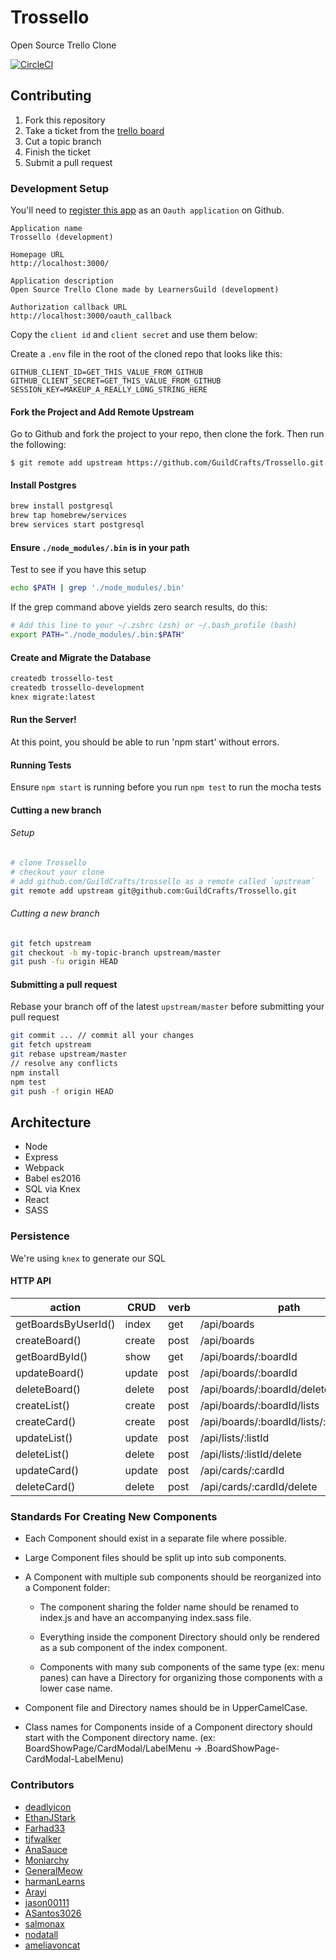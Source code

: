 # Trossello

Open Source Trello Clone

[![CircleCI](https://circleci.com/gh/GuildCrafts/Trossello/tree/master.png?circle-token=859633aeb7d26e62dd772cda75da1ca27a6237db)](https://circleci.com/gh/GuildCrafts/Trossello/tree/master)

## Contributing

1. Fork this repository
2. Take a ticket from the [trello board](https://trello.com/b/QIKeSwK0/trossello-oss-trello)
3. Cut a topic branch
4. Finish the ticket
5. Submit a pull request

### Development Setup

You'll need to
[register this app](https://github.com/settings/applications/new)
as an `Oauth application` on Github.

```
Application name
Trossello (development)

Homepage URL
http://localhost:3000/

Application description
Open Source Trello Clone made by LearnersGuild (development)

Authorization callback URL
http://localhost:3000/oauth_callback
```

Copy the `client id` and `client secret` and use them below:

Create a `.env` file in the root of the cloned repo that looks like this:
```
GITHUB_CLIENT_ID=GET_THIS_VALUE_FROM_GITHUB
GITHUB_CLIENT_SECRET=GET_THIS_VALUE_FROM_GITHUB
SESSION_KEY=MAKEUP_A_REALLY_LONG_STRING_HERE
```

#### Fork the Project and Add Remote Upstream

Go to Github and fork the project to your repo, then clone the fork. Then run the following:

```
$ git remote add upstream https://github.com/GuildCrafts/Trossello.git
```

#### Install Postgres

```sh
brew install postgresql
brew tap homebrew/services
brew services start postgresql
```

#### Ensure `./node_modules/.bin` is in your path

Test to see if you have this setup
```sh
echo $PATH | grep './node_modules/.bin'
```

If the grep command above yields zero search results, do this:
```sh
# Add this line to your ~/.zshrc (zsh) or ~/.bash_profile (bash)
export PATH="./node_modules/.bin:$PATH"
```

#### Create and Migrate the Database

```sh
createdb trossello-test
createdb trossello-development
knex migrate:latest
```
#### Run the Server!

At this point, you should be able to run 'npm start' without errors.


#### Running Tests

Ensure `npm start` is running before you run `npm test` to run the mocha tests

#### Cutting a new branch

###### Setup

```sh
# clone Trossello
# checkout your clone
# add github.com/GuildCrafts/trossello as a remote called `upstream`
git remote add upstream git@github.com:GuildCrafts/Trossello.git
```

###### Cutting a new branch

```sh
git fetch upstream
git checkout -b my-topic-branch upstream/master
git push -fu origin HEAD
```

#### Submitting a pull request

Rebase your branch off of the latest `upstream/master` before submitting your pull request

```sh
git commit ... // commit all your changes
git fetch upstream
git rebase upstream/master
// resolve any conflicts
npm install
npm test
git push -f origin HEAD
```

## Architecture

- Node
- Express
- Webpack
- Babel es2016
- SQL via Knex
- React
- SASS


### Persistence

We're using `knex` to generate our SQL

#### HTTP API

| action               | CRUD   | verb | path                                     |
| -------------------- | ------ | ---- | ---------------------------------------- |
| getBoardsByUserId()  | index  | get  | /api/boards                              |
| createBoard()        | create | post | /api/boards                              |
| getBoardById()       | show   | get  | /api/boards/:boardId                     |
| updateBoard()        | update | post | /api/boards/:boardId                     |
| deleteBoard()        | delete | post | /api/boards/:boardId/delete              |
| createList()         | create | post | /api/boards/:boardId/lists               |
| createCard()         | create | post | /api/boards/:boardId/lists/:listId/cards |
| updateList()         | update | post | /api/lists/:listId                       |
| deleteList()         | delete | post | /api/lists/:listId/delete                |
| updateCard()         | update | post | /api/cards/:cardId                       |
| deleteCard()         | delete | post | /api/cards/:cardId/delete                |

### Standards For Creating New Components
- Each Component should exist in a separate file where possible.

- Large Component files should be split up into sub components.

- A Component with multiple sub components should be reorganized into a Component folder:
  - The component sharing the folder name should be renamed to index.js and have an accompanying index.sass file.

  - Everything inside the component Directory should only be rendered as a sub component of the index component.

  - Components with many sub components of the same type (ex: menu panes) can have a Directory for organizing those components with a lower case name.

- Component file and Directory names should be in UpperCamelCase.

- Class names for Components inside of a Component directory should start with the Component directory name.
(ex: BoardShowPage/CardModal/LabelMenu -> .BoardShowPage-CardModal-LabelMenu)

### Contributors

- [deadlyicon](https://github.com/deadlyicon)
- [EthanJStark](https://github.com/EthanJStark)
- [Farhad33](https://github.com/Farhad33)
- [tjfwalker](https://github.com/tjfwalker)
- [AnaSauce](https://github.com/AnaSauce)
- [Moniarchy](https://github.com/Moniarchy)
- [GeneralMeow](https://github.com/GeneralMeow)
- [harmanLearns](https://github.com/harmanLearns)
- [Arayi](https://github.com/Arayi)
- [jason00111](https://github.com/jason00111)
- [ASantos3026](https://github.com/ASantos3026)
- [salmonax](https://github.com/salmonax)
- [nodatall](https://github.com/nodatall)
- [ameliavoncat](https://github.com/ameliavoncat)
